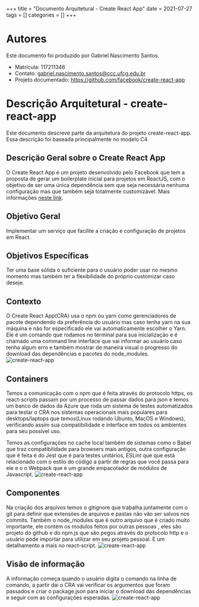 +++
title = "Documento Arquitetural - Create React App"
date = 2021-07-27
tags = []
categories = []
+++

# Autores

Este documento foi produzido por Gabriel Nascimento Santos.

- Matrícula: 117211346
- Contato: gabriel.nascimento.santos@ccc.ufcg.edu.br
- Projeto documentado: https://github.com/facebook/create-react-app

# Descrição Arquitetural - create-react-app

Este documento descreve parte da arquitetura do projeto create-react-app. Essa descrição foi baseada principalmente no modelo C4

## Descrição Geral sobre o Create React App

O Create React App é um projeto desenvolvido pelo Facebook que tem a proposta de gerar um boilerplate inicial para projetos em ReactJS, com o objetivo de ser uma única dependência sem que seja necessária nenhuma configuração mas que também seja totalmente customizável. Mais informações [neste link](https://create-react-app.dev/).

## Objetivo Geral

Implementar um serviço que facilite a criação e configuração de projetos em React.

## Objetivos Específicas

Ter uma base sólida o suficiente para o usuário poder usar no mesmo momento mas também ter a flexibilidade do próprio customizar caso deseje.

## Contexto

O Create React App(CRA) usa o npm ou yarn como gerenciadores de pacote dependendo da preferência do usuário mas caso tenha yarn na sua máquina e não for especificado ele vai automaticamente escolher o Yarn. Ele é um comando que rodamos no terminal para sua inicialização e é chamado uma command line interface que vai informar ao usuário caso tenha algum erro e também mostrar de maneira visual o progresso do download das dependências e pacotes do node_modules.
![create-react-app](cra-context.png)

## Containers

Temos a comunicação com o npm que é feita através do protocolo https, os react-scripts passam por um processo de passar dados para json e temos um banco de dados da Azure que roda um sistema de testes automatizados para testar o CRA nos sistemas operacionais mais populares para desktops/laptops que temos(Linux rodando Ubunto, MacOS e Windows), verificando assim sua compatibilidade e interface em todos os ambientes para seu possível uso.

Temos as configurações no cache local também de sistemas como o Babel que traz compatibilidade para browsers mais antigos, outra configuração que é feita é do Jest que é para testes unitários, ESLint que que está relacionado com o estilo do código a partir de regras que você passa para ele e o o Webpack que é um grande empacotador de módulos de Javascript.
![create-react-app](cra-container.png)

## Componentes

Na criação dos arquivos temos o gitignore que trabalha juntamente com o git para definir que extensões de arquivos e pastas não vão ser salvos nos commits. Também o node_modules que é outro arquivo que é criado muito importante, ele contém os modulos feitos por outras pessoas , eles são projeto do github e do npm.js que são pegos através do protocolo http e o usuário pode importar para utilizar em seu projeto pessoal. E um detalhamento a mais no react-script.
![create-react-app](cra-components.png)

## Visão de informação

A informação começa quando o usuário digita o comando na linha de comando, a partir dai o CRA vai verificar os argumentos que foram passados e criar o package.json para iniciar o download das dependências e seguir com as configurações esperadas.
![create-react-app](cra-information.png)
